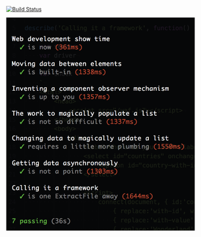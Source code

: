 [![Build Status](https://travis-ci.org/ericminio/yop-yaf.svg?branch=master)](https://travis-ci.org/ericminio/yop-yaf)

![Slides](/assets/slides.png?raw=true "Slides")
